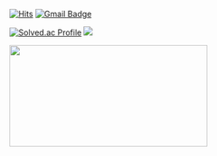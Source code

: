 [![Hits](https://hits.seeyoufarm.com/api/count/incr/badge.svg?url=https%3A%2F%2Fgithub.com%2Fimlcy&count_bg=%234EB4FA&title_bg=%23FF8484&icon=&icon_color=%23E7E7E7&title=hits&edge_flat=false)](https://hits.seeyoufarm.com)
  [![Gmail Badge](https://img.shields.io/badge/Gmail-D14836?style=flat&logo=Gmail&logoColor=white)](mailto:imlcy1017@gmail.com)

  [![Solved.ac Profile](http://mazassumnida.wtf/api/v2/generate_badge?boj=cylee1017)](https://solved.ac/cylee1017/)
  <img src="http://mazandi.herokuapp.com/api?handle=cylee1017&theme=cold"/>




  
 <img align='left' src="https://github-readme-stats.vercel.app/api?username=imlcy" width = "350" height="180">

 

  





